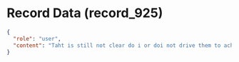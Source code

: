 # Record Data (record_925)

```json
{
  "role": "user",
  "content": "Taht is still not clear do i or doi not drive them to achieve higher as they do in tamil nadu? "
}
```

